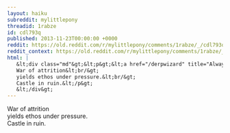 ```yaml
---
layout: haiku
subreddit: mylittlepony
threadid: 1rabze
id: cdl793q
published: 2013-11-23T00:00:00 +0000
reddit: https://old.reddit.com/r/mylittlepony/comments/1rabze/_/cdl793q
reddit_context: https://old.reddit.com/r/mylittlepony/comments/1rabze/_/cdl793q?context=3
html: |
   &lt;div class="md"&gt;&lt;p&gt;&lt;a href="/derpwizard" title="Always Relevant / Principle-Sacrificing / Memory Princess"&gt;&lt;/a&gt;
   War of attrition&lt;br/&gt;
   yields ethos under pressure.&lt;br/&gt;
   Castle in ruin.&lt;/p&gt;
   &lt;/div&gt;
---
```


[](/derpwizard "Always Relevant / Principle-Sacrificing / Memory Princess")
War of attrition  
yields ethos under pressure.  
Castle in ruin.